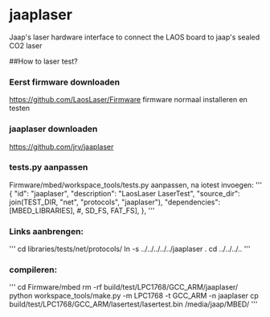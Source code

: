 jaaplaser
=========

Jaap's laser hardware interface to connect the LAOS board to jaap's sealed CO2 laser

##How to laser test?

### Eerst firmware downloaden
https://github.com/LaosLaser/Firmware
firmware normaal installeren en testen

### jaaplaser downloaden
https://github.com/jrv/jaaplaser
	
### tests.py aanpassen
Firmware/mbed/workspace_tools/tests.py aanpassen, na iotest invoegen:
'''
    {
        "id": "jaaplaser", "description": "LaosLaser LaserTest",
        "source_dir": join(TEST_DIR, "net", "protocols", "jaaplaser"),
        "dependencies": [MBED_LIBRARIES], #,  SD_FS, FAT_FS],
    },
'''
### Links aanbrengen:
'''
	cd libraries/tests/net/protocols/
	ln -s ../../../../../jaaplaser .
	cd ../../../..
'''
### compileren:
'''
	cd Firmware/mbed
	rm -rf build/test/LPC1768/GCC_ARM/jaaplaser/
	python workspace_tools/make.py -m LPC1768 -t GCC_ARM -n jaaplaser
	cp build/test/LPC1768/GCC_ARM/lasertest/lasertest.bin /media/jaap/MBED/
'''

